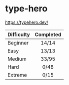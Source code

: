 # type-hero

<https://typehero.dev/>

| Difficulty | Completed |
| ---------- | :-------: |
| Beginner   |   14/14   |
| Easy       |   13/13   |
| Medium     |   33/95   |
| Hard       |   0/48    |
| Extreme    |   0/15    |
